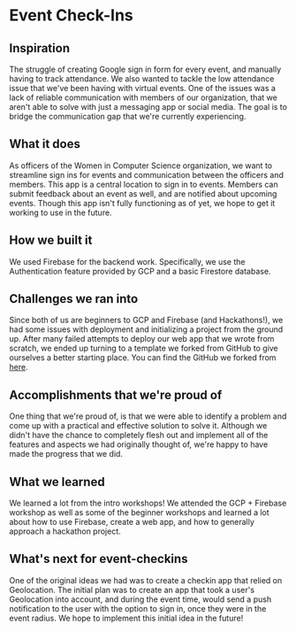 # Event Check-Ins

## Inspiration
The struggle of creating Google sign in form for every event, and manually having to track attendance. We also wanted to tackle the low attendance issue that we've been having with virtual events. One of the issues was a lack of reliable communication with members of our organization, that we aren't able to solve with just a messaging app or social media. The goal is to bridge the communication gap that we're currently experiencing. 

## What it does
As officers of the Women in Computer Science organization, we want to streamline sign ins for events and communication between the officers and members. This app is a central location to sign in to events. Members can submit feedback about an event as well, and are notified about upcoming events. Though this app isn't fully functioning as of yet, we hope to get it working to use in the future. 

## How we built it
We used Firebase for the backend work. Specifically, we use the Authentication feature provided by GCP and a basic Firestore database. 

## Challenges we ran into
Since both of us are beginners to GCP and Firebase (and Hackathons!), we had some issues with deployment and initializing a project from the ground up. After many failed attempts to deploy our web app that we wrote from scratch, we ended up turning to a template we forked from GitHub to give ourselves a better starting place. You can find the GitHub we forked from [here](https://github.com/chinchang/vuejsfire-hackathon-starter).

## Accomplishments that we're proud of
One thing that we're proud of, is that we were able to identify a problem and come up with a practical and effective solution to solve it. Although we didn't have the chance to completely flesh out and implement all of the features and aspects we had originally thought of, we're happy to have made the progress that we did. 

## What we learned
We learned a lot from the intro workshops! We attended the GCP + Firebase workshop as well as some of the beginner workshops and learned a lot about how to use Firebase, create a web app, and how to generally approach a hackathon project. 

## What's next for event-checkins
One of the original ideas we had was to create a checkin app that relied on Geolocation. The initial plan was to create an app that took a user's Geolocation into account, and during the event time, would send a push notification to the user with the option to sign in, once they were in the event radius. We hope to implement this initial idea in the future!